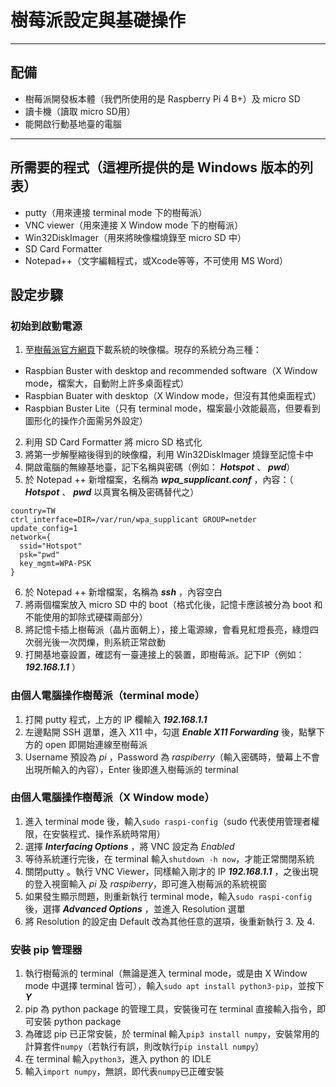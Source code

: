 # 樹莓派設定與基礎操作
---
## 配備
* 樹莓派開發板本體（我們所使用的是 Raspberry Pi 4 B+）及 micro SD
* 讀卡機（讀取 micro SD用）
* 能開啟行動基地臺的電腦
---
## 所需要的程式（這裡所提供的是 Windows 版本的列表）
* putty（用來連接 terminal mode 下的樹莓派）
* VNC viewer（用來連接 X Window mode 下的樹莓派）
* Win32DiskImager（用來將映像檔燒錄至 micro SD 中）
* SD Card Formatter
* Notepad++（文字編輯程式，或Xcode等等，不可使用 MS Word）

## 設定步驟

### 初始到啟動電源
1. 至[樹莓派官方網頁](https://www.raspberrypi.org/downloads/raspbian/)下載系統的映像檔。現存的系統分為三種：
  + Raspbian Buster with desktop and recommended software（X Window mode，檔案大，自動附上許多桌面程式）
  + Raspbian Buater with desktop（X Window mode，但沒有其他桌面程式）
  + Raspbian Buster Lite（只有 terminal mode，檔案最小效能最高，但要看到圖形化的操作介面需另外設定）
2. 利用 SD Card Formatter 將 micro SD 格式化
3. 將第一步解壓縮後得到的映像檔，利用 Win32DiskImager 燒錄至記憶卡中
4. 開啟電腦的無線基地臺，記下名稱與密碼（例如： **_Hotspot_** 、 **_pwd_**）
5. 於 Notepad ++ 新增檔案，名稱為 **_wpa_supplicant.conf_** ，內容：（ **_Hotspot_** 、 **_pwd_** 以真實名稱及密碼替代之）
```
country=TW
ctrl_interface=DIR=/var/run/wpa_supplicant GROUP=netder
update_config=1
network={
  ssid="Hotspot"
  psk="pwd"
  key_mgmt=WPA-PSK
}
```
6. 於 Notepad ++ 新增檔案，名稱為 **_ssh_** ，內容空白
7. 將兩個檔案放入 micro SD 中的 boot（格式化後，記憶卡應該被分為 boot 和不能使用的卸除式硬碟兩部分）
8. 將記憶卡插上樹莓派（晶片面朝上），接上電源線，會看見紅燈長亮，綠燈四次弱光後一次閃爍，則系統正常啟動
9. 打開基地臺設置，確認有一臺連接上的裝置，即樹莓派。記下IP（例如： **_192.168.1.1_** ）

### 由個人電腦操作樹莓派（terminal mode）
1. 打開 putty 程式，上方的 IP 欄輸入 **_192.168.1.1_**
2. 左邊點開 SSH 選單，進入 X11 中，勾選 **_Enable X11 Forwarding_** 後，點擊下方的 open 即開始連線至樹莓派
3. Username 預設為 *pi* ，Password 為 *raspiberry*（輸入密碼時，螢幕上不會出現所輸入的內容），Enter 後即進入樹莓派的 terminal

### 由個人電腦操作樹莓派（X Window mode）
1. 進入 terminal mode 後，輸入`sudo raspi-config`（sudo 代表使用管理者權限，在安裝程式、操作系統時常用）
2. 選擇 **_Interfacing Options_** ，將 VNC 設定為 *Enabled*
3. 等待系統運行完後，在 terminal 輸入`shutdown -h now`，才能正常關閉系統
4. 關閉putty 。執行 VNC Viewer，同樣輸入剛才的 IP **_192.168.1.1_** ，之後出現的登入視窗輸入 *pi* 及 *raspiberry*，即可進入樹莓派的系統視窗
5. 如果發生顯示問題，則重新執行 terminal mode，輸入`sudo raspi-config`後，選擇 **_Advanced Options_** ，並進入 Resolution 選單
6. 將 Resolution 的設定由 Default 改為其他任意的選項，後重新執行 3. 及 4.

### 安裝 pip 管理器
1. 執行樹莓派的 terminal（無論是進入 terminal mode，或是由 X Window mode 中選擇 terminal 皆可），輸入`sudo apt install python3-pip`，並按下 **_Y_**
2. pip 為 python package 的管理工具，安裝後可在 terminal 直接輸入指令，即可安裝 python package
3. 為確認 pip 已正常安裝，於 terminal 輸入`pip3 install numpy`，安裝常用的計算套件`numpy`（若執行有誤，則改執行`pip install numpy`）
4. 在 terminal 輸入`python3`，進入 python 的 IDLE
5. 輸入`import numpy`，無誤，即代表`numpy`已正確安裝
